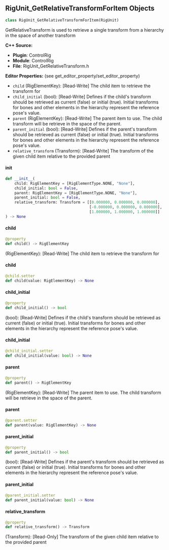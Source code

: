 ## RigUnit_GetRelativeTransformForItem Objects

```python
class RigUnit_GetRelativeTransformForItem(RigUnit)
```

GetRelativeTransform is used to retrieve a single transform from a hierarchy in the space of another transform

**C++ Source:**

- **Plugin**: ControlRig
- **Module**: ControlRig
- **File**: RigUnit_GetRelativeTransform.h

**Editor Properties:** (see get_editor_property/set_editor_property)

- ``child`` (RigElementKey):  [Read-Write] The child item to retrieve the transform for
- ``child_initial`` (bool):  [Read-Write] Defines if the child's transform should be retrieved as current (false) or initial (true).
  Initial transforms for bones and other elements in the hierarchy represent the reference pose's value.
- ``parent`` (RigElementKey):  [Read-Write] The parent item to use.
  The child transform will be retrieve in the space of the parent.
- ``parent_initial`` (bool):  [Read-Write] Defines if the parent's transform should be retrieved as current (false) or initial (true).
  Initial transforms for bones and other elements in the hierarchy represent the reference pose's value.
- ``relative_transform`` (Transform):  [Read-Write] The transform of the given child item relative to the provided parent

<a id="unreal.RigUnit_GetRelativeTransformForItem.__init__"></a>

#### __init__

```python
def __init__(
    child: RigElementKey = [RigElementType.NONE, "None"],
    child_initial: bool = False,
    parent: RigElementKey = [RigElementType.NONE, "None"],
    parent_initial: bool = False,
    relative_transform: Transform = [[0.000000, 0.000000, 0.000000],
                                     [-0.000000, 0.000000, 0.000000],
                                     [1.000000, 1.000000, 1.000000]]
) -> None
```

<a id="unreal.RigUnit_GetRelativeTransformForItem.child"></a>

#### child

```python
@property
def child() -> RigElementKey
```

(RigElementKey):  [Read-Write] The child item to retrieve the transform for

<a id="unreal.RigUnit_GetRelativeTransformForItem.child"></a>

#### child

```python
@child.setter
def child(value: RigElementKey) -> None
```

<a id="unreal.RigUnit_GetRelativeTransformForItem.child_initial"></a>

#### child_initial

```python
@property
def child_initial() -> bool
```

(bool):  [Read-Write] Defines if the child's transform should be retrieved as current (false) or initial (true).
Initial transforms for bones and other elements in the hierarchy represent the reference pose's value.

<a id="unreal.RigUnit_GetRelativeTransformForItem.child_initial"></a>

#### child_initial

```python
@child_initial.setter
def child_initial(value: bool) -> None
```

<a id="unreal.RigUnit_GetRelativeTransformForItem.parent"></a>

#### parent

```python
@property
def parent() -> RigElementKey
```

(RigElementKey):  [Read-Write] The parent item to use.
The child transform will be retrieve in the space of the parent.

<a id="unreal.RigUnit_GetRelativeTransformForItem.parent"></a>

#### parent

```python
@parent.setter
def parent(value: RigElementKey) -> None
```

<a id="unreal.RigUnit_GetRelativeTransformForItem.parent_initial"></a>

#### parent_initial

```python
@property
def parent_initial() -> bool
```

(bool):  [Read-Write] Defines if the parent's transform should be retrieved as current (false) or initial (true).
Initial transforms for bones and other elements in the hierarchy represent the reference pose's value.

<a id="unreal.RigUnit_GetRelativeTransformForItem.parent_initial"></a>

#### parent_initial

```python
@parent_initial.setter
def parent_initial(value: bool) -> None
```

<a id="unreal.RigUnit_GetRelativeTransformForItem.relative_transform"></a>

#### relative_transform

```python
@property
def relative_transform() -> Transform
```

(Transform):  [Read-Only] The transform of the given child item relative to the provided parent

<a id="unreal.RigUnit_GetSpaceTransform"></a>